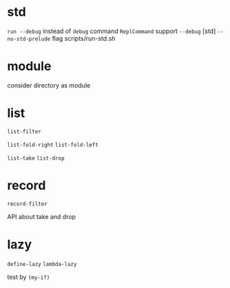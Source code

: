 # std

`run --debug` instead of `debug` command
`ReplCommand` support `--debug`
[std] `--no-std-prelude` flag
scripts/run-std.sh

# module

consider directory as module

# list

`list-filter`

`list-fold-right`
`list-fold-left`

`list-take`
`list-drop`

# record

`record-filter`

API about take and drop

# lazy

`define-lazy`
`lambda-lazy`

test by `(my-if)`
